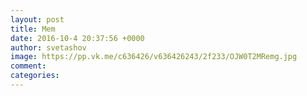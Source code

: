 ```yaml
--- 
layout: post 
title: Mem 
date: 2016-10-4 20:37:56 +0000 
author: svetashov 
image: https://pp.vk.me/c636426/v636426243/2f233/OJW0T2MRemg.jpg
comment: 
categories: 
---
```


